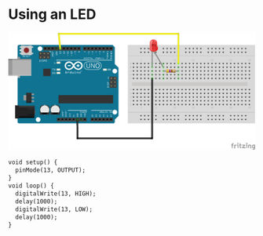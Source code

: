# Using an LED

![alt text](LED.png "Using An LED Circuit")

```
void setup() {
  pinMode(13, OUTPUT);
}
void loop() {
  digitalWrite(13, HIGH);   
  delay(1000);              
  digitalWrite(13, LOW);   
  delay(1000);             
}
```
